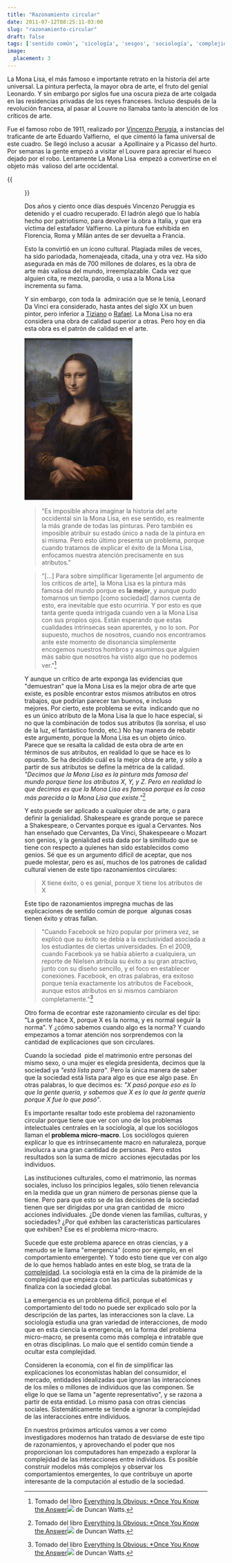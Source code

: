```yaml
---
title: "Razonamiento circular"
date: 2011-07-12T08:25:11-03:00
slug: "razonamiento-circular"
draft: false
tags: ['sentido común', 'sicología', 'sesgos', 'sociología', 'complejidad']
image:
  placement: 3
---
```


La Mona Lisa, el más famoso e importante retrato en la historia del arte
universal. La pintura perfecta, la mayor obra de arte, el fruto del
genial Leonardo. Y sin embargo por siglos fue una oscura pieza de arte
colgada en las residencias privadas de los reyes franceses. Incluso
después de la revolución francesa, al pasar al Louvre no llamaba tanto
la atención de los críticos de arte.

Fue el famoso robo de 1911, realizado por [Vincenzo Perugia](http://en.wikipedia.org/wiki/Vincenzo_Peruggia), a instancias
del traficante de arte Eduardo Valfierno,  el que cimentó la fama
universal de este cuadro. Se llegó incluso a acusar  a Apollinaire y a
Picasso del hurto. Por semanas la gente empezó a visitar el Louvre para
apreciar el hueco dejado por el robo. Lentamente La Mona Lisa  empezó a
convertirse en el objeto más  valioso del arte occidental.

{{<figure caption="El hueco dejado tras el robo de la Mona Lisa en el Louvre en 1911" src="Mona_Lisa_stolen-1911.jpg">}}

Dos años y ciento once días después Vincenzo Peruggia es detenido y el
cuadro recuperado. El ladrón alegó que lo había hecho por patriotismo,
para devolver la obra a Italia, y que era víctima del estafador
Valfierno. La pintura fue exhibida en Florencia, Roma y Milán antes de
ser devuelta a Francia.

Esto la convirtió en un ícono cultural. Plagiada miles de veces, ha sido
pariodada, homenajeada, citada, una y otra vez. Ha sido asegurada en más
de 700 millones de dolares, es la obra de arte más valiosa del mundo,
irreemplazable. Cada vez que alguien cita, re mezcla, parodia, o usa a
la Mona Lisa incrementa su fama.

Y sin embargo, con toda la  admiración que se le tenía, Leonard Da Vinci
era considerado, hasta antes del siglo XX un buen pintor, pero inferior
a
[Tiziano](http://es.wikipedia.org/wiki/Tiziano) o [Rafael](http://es.wikipedia.org/wiki/Rafael_Sanzio).
La Mona Lisa no era considera una obra de calidad superior a otras. Pero
hoy en día esta obra es el patrón de calidad en el arte.

![](250px-Mona_Lisa.png)

> "Es imposible ahora imaginar la historia del arte occidental sin la Mona
> Lisa, en ese sentido, es realmente la más grande de todas las
> pinturas. Pero también es imposible atribuir su estado único a nada de
> la pintura en si misma. Pero esto último presenta un problema, porque
> cuando tratamos de explicar el éxito de la Mona Lisa, enfocamos
> nuestra atención precisamente en sus atributos."

> "\[\...\] Para sobre simplificar ligeramente \[el argumento de los
críticos de arte\], la Mona Lisa es la pintura más famosa del mundo
porque es **la mejor**, y aunque pudo tomarnos un tiempo \[como
sociedad\] darnos cuenta de esto, era inevitable que esto ocurriría. Y
por esto es que tanta gente queda intrigada cuando ven a la Mona Lisa
con sus propios ojos. Están esperando que estas cualidades intrínsecas
sean aparentes, y no lo son. Por supuesto, muchos de nosotros, cuando
nos encontramos ante este momento de disonancia simplemente encogemos
nuestros hombros y asumimos que alguien más sabio que nosotros ha visto
algo que no podemos ver."[^1]

Y aunque un crítico de arte exponga las evidencias que "demuestran"
que la Mona Lisa es la mejor obra de arte que existe, es posible
encontrar estos mismos atributos en otros trabajos, que podrían parecer
tan buenos, e incluso mejores. Por cierto, este problema se evita
 indicando que no es un único atributo de la Mona Lisa la que lo hace
especial, si no que la combinación de todos sus atributos (la sonrisa,
el uso de la luz, el fantástico fondo, etc.) No hay manera de rebatir
este argumento, porque la Mona Lisa es un objeto único. Parece que se
resalta la calidad de esta obra de arte en términos de sus atributos, en
realidad lo que se hace es lo opuesto. Se ha decidido cuál es la mejor
obra de arte, y sólo a partir de sus atributos se define la métrica de
la calidad. *"Decimos que la Mona Lisa es la pintura más famosa del
mundo porque tiene los atributos X, Y, y Z. Pero en realidad lo que
decimos es que la Mona Lisa es famosa porque es la cosa más parecida a
la Mona Lisa que existe."*[^1]

Y esto puede ser aplicado a cualquier obra de arte, o para definir la
genialidad. Shakespeare es grande porque se parece a Shakespeare, o
Cervantes porque es igual a Cervantes. Nos han enseñado que Cervantes,
Da Vinci, Shakespeeare o Mozart son genios, y la genialidad está dada
por la similitudo que se tiene con respecto a quienes han sido
establecidos como genios. Sé que es un argumento difícil de aceptar, que
nos puede molestar, pero es así, muchos de los patrones de calidad
cultural vienen de este tipo razonamientos circulares:

> X tiene éxito, o es genial, porque X tiene los atributos de X

Este tipo de razonamientos impregna muchas de las explicaciones de
sentido común de porque  algunas cosas tienen éxito y otras fallan.

> "Cuando Facebook se hizo popular por primera vez, se explicó que su
> éxito se debía a la exclusividad asociada a los estudiantes de ciertas
> universidades. En el 2009, cuando Facebook ya se había abierto a
> cualquiera, un reporte de Nielsen atribuía su éxito a su gran
> atractivo, junto con su diseño sencillo, y el foco en establecer
> conexiones. Facebook, en otras palabras, era exitoso porque tenía
> exactamente los atributos de Facebook, aunque estos atributos en si
> mismos cambiaron completamente."[^1]

Otro forma de econtrar este razonamiento circular es del tipo: "La
gente hace X, porque X es la norma, y es normal seguir la norma". Y
¿cómo sabemos cuando algo es la norma? Y cuando empezamos a tomar
atención nos sorprendemos con la cantidad de explicaciones que son
circulares.

Cuando la sociedad  pide el matrimonio entre personas del mismo sexo, o
una mujer es elegida presidenta, decimos que la sociedad ya *"está
lista para"*. Pero la única manera de saber que la sociedad está lista
para algo es que ese algo pase. En otras palabras, lo que decimos es:
*"X pasó porque eso es lo que la gente quería, y sabemos que X es lo
que la gente quería porque X fue lo que pasó"*.

Es importante resaltar todo este problema del razonamiento circular
porque tiene que ver con uno de los problemas intelectuales centrales en
la sociología, al que los sociólogos llaman el **problema micro-macro**.
Los sociólogos quieren explicar lo que es intrínsecamente macro en
naturaleza, porque involucra a una gran cantidad de personas.  Pero
estos resultados son la suma de micro  acciones ejecutadas por los
individuos.

Las instituciones culturales, como el matrimonio, las normas sociales,
incluso los principios legales, sólo tienen relevancia en la medida que
un gran número de personas piense que la tiene. Pero para que esto se de
las decisiones de la sociedad tienen que ser dirigidas por una gran
cantidad de  micro acciones individuales. ¿De donde vienen las familias,
culturas, y sociedades? ¿Por qué exhiben las características
particulares que exhiben? Ese es el problema micro-macro.

Sucede que este problema aparece en otras ciencias, y a menudo se le
llama "emergencia" (como por ejemplo, en el comportamiento emergente).
Y todo esto tiene que ver con algo de lo que hemos hablado antes en este
blog, se trata de la
[complejidad](/blog/lnds/2010/06/02/lo-simple-lo-complejo-y-lo-complicado). La
sociología está en la cima de la pirámide de la complejidad que empieza
con las partículas subatómicas y finaliza con la sociedad global.

La emergencia es un problema dificil, porque el el comportamiento del
todo no puede ser explicado solo por la descripción de las partes, las
interacciones son la clave. La sociología estudia una gran variedad de
interacciones, de modo que en esta ciencia la emergencia, en la forma
del problema micro-macro, se presenta como más compleja e intratable que
en otras disciplinas. Lo malo que el sentido común tiende a ocultar esta
complejidad.

Consideren la economía, con el fin de simplificar las explicaciones los
economistas hablan del consumidor, el mercado, entidades idealizadas que
ignoran las interacciones de los miles o millones de individuos que las
componen. Se elige lo que se llama un "agente representativo", y se
razona a partir de esta entidad. Lo mismo pasa con otras ciencias
sociales. Sistemáticamente se tiende a ignorar la complejidad de las
interacciones entre individuos.

En nuestros próximos artículos vamos a ver como investigadores modernos
han tratado de desviarse de este tipo de razonamientos, y aprovechando
el poder que nos proporcionan los computadores han empezado a explorar
la complejidad de las interacciones entre individuos. Es posible
construir modelos más complejos y observar los comportamientos
emergentes, lo que contribuye un aporte interesante de la computación al
estudio de la sociedad.


[^1]: Tomado del libro [Everything Is Obvious: \*Once You Know the
Answer](http://www.amazon.com/gp/product/0385531680/ref=as_li_qf_sp_asin_tl?ie=UTF8&tag=lanaturaledel-20&linkCode=as2&camp=217145&creative=399373&creativeASIN=0385531680)![](http://www.assoc-amazon.com/e/ir?t=lanaturaledel-20&l=as2&o=1&a=0385531680&camp=217145&creative=399373)
de Duncan Watts.
